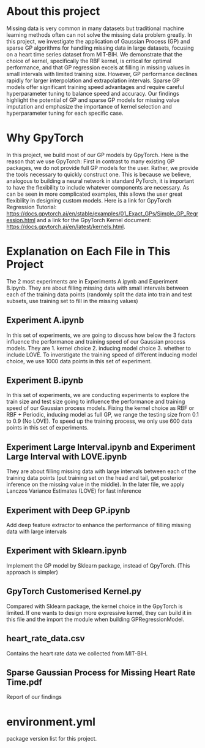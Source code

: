 # About this project
Missing data is very common in many datasets but traditional machine learning methods often can not solve the missing data problem greatly. In this project, we investigate the application of Gaussian Process (GP) and sparse GP algorithms for handling missing data in large datasets, focusing on a heart time series dataset from MIT-BIH. We demonstrate that the choice of kernel, specifically the RBF kernel, is critical for optimal performance, and that GP regression excels at filling in missing values in small intervals with limited training size. However, GP performance declines rapidly for larger interpolation and extrapolation intervals. Sparse GP models offer significant training speed advantages and require careful hyperparameter tuning to balance speed and accuracy. Our findings highlight the potential of GP and sparse GP models for missing value imputation and emphasize the importance of kernel selection and hyperparameter tuning for each specific case.

# Why GpyTorch
In this project, we build most of our GP models by GpyTorch. Here is the reason that we use GpyTorch: First in contrast to many existing GP packages, we do not provide full GP models for the user. Rather, we provide the tools necessary to quickly construct one. This is because we believe, analogous to building a neural network in standard PyTorch, it is important to have the flexibility to include whatever components are necessary. As can be seen in more complicated examples, this allows the user great flexibility in designing custom models. Here is a link for GpyTorch Regression Tutorial: https://docs.gpytorch.ai/en/stable/examples/01_Exact_GPs/Simple_GP_Regression.html and a link for the GpyTorch Kernel document: https://docs.gpytorch.ai/en/latest/kernels.html.

# Explanation on Each File in This Project
The 2 most experiments are in Experiments A.ipynb and Experiment B.ipynb. They are about filling missing data with small intervals between each of the training data points (randomly split the data into  train and test subsets, use training set to fill in the missing values)

## Experiment A.ipynb
In this set of experiments, we are going to discuss how below the 3 factors influence the performance and training speed of our Gaussian process models. They are 1. kernel choice 2. inducing model choice 3. whether to include LOVE. To inverstigate the training speed of different inducing model choice, we use 1000 data points in this set of experiment.

## Experiment B.ipynb
In this set of experiments, we are conducting experiments to explore the train size and test size going to influence the performance and training speed of our Gaussian process models. Fixing the kernel choice as RBF or RBF + Periodic, inducing model as full GP, we range the testing size from 0.1 to 0.9 (No LOVE). To speed up the training process, we only use 600 data points in this set of experiments.

## Experiment Large Interval.ipynb and Experiment Large Interval with LOVE.ipynb
They are about filling missing data with large intervals between each of the training data points (put training set on the head and tail, get posterior inference on the missing value in the middle). In the later file, we apply Lanczos Variance Estimates (LOVE) for fast inference

## Experiment with Deep GP.ipynb
Add deep feature extractor to enhance the performance of filling missing data with large intervals

## Experiment with Sklearn.ipynb
Implement the GP model by Sklearn package, instead of GpyTorch. (This approach is simpler)

## GpyTorch Customerised Kernel.py
Compared with Sklearn package, the kernel choice in the GpyTorch is limited. If one wants to design more expressive kernel, they can build it in this file and the import the module when building GPRegressionModel.

## heart_rate_data.csv
Contains the heart rate data we collected from MIT-BIH.

## Sparse Gaussian Process for Missing Heart Rate Time.pdf
Report of our findings

# environment.yml
package version list for this project. 
